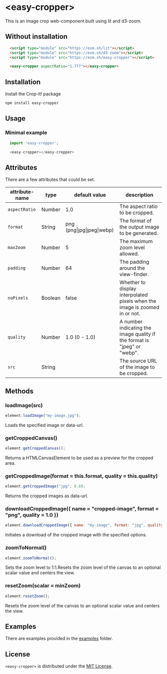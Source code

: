 # \<easy-cropper>

This is an image crop web-component built using lit and d3-zoom.

## Without installation

```html
  <script type="module" src="https://esm.sh/lit"></script>
  <script type="module" src="https://esm.sh/d3-zoom"></script>
  <script type="module" src="https://esm.sh/easy-cropper"></script>

  <easy-cropper aspectRatio="1.777"></easy-cropper>
```

## Installation

Install the Crop-it! package

```bash
npm install easy-cropper
```

## Usage

### Minimal example
```js
  import 'easy-cropper';

  <easy-cropper></easy-cropper>
```

## Attributes

There are a few attributes that could be set.

attribute-name         | type    | default value              | description
--------------         | ----    | -------------              | -----------
`aspectRatio`          | Number  | 1.0                        | The aspect ratio to be cropped.
`format`               | String  | png (png\|jpg\|jpeg\|webp) | The format of the output image to be generated.
`maxZoom`              | Number  | 5                          | The maximum zoom level allowed.
`padding`              | Number  | 64                         | The padding around the view-finder.
`noPixels`             | Boolean | false                      | Whether to display interpolated pixels when the image is zoomed in or not.
`quality`              | Number  | 1.0 (0 - 1.0)              | A number indicating the image quality if the format is "jpeg" or "webp".
`src`                  | String  |                            | The source URL of the image to be cropped.

## Methods

### loadImage(src)
```javascript
element.loadImage("my-image.jpg");
```

Loads the specified image or data-url.

### getCroppedCanvas()
```javascript
element.getCroppedCanvas();
```

Returns a HTMLCanvasElement to be used as a preview for the cropped area.


### getCroppedImage(format = this.format, quality = this.quality)
```javascript
element.getCroppedImage("jpg", 0.8);
```

Returns the cropped images as data-url.

### downloadCroppedImage({ name = "cropped-image", format = "png", quality = 1.0 })
```javascript
element.downloadCroppedImage({ name: "my-image", format: "jpg", quality: 0.8 });
```

Initiates a download of the cropped image with the specified options.

### zoomToNormal()
```javascript
element.zoomToNormal();
```

Sets the zoom level to 1:1.Resets the zoom level of the canvas to an optional scalar value and centers the view.

### resetZoom(scalar = minZoom)
```javascript
element.resetZoom();
```

Resets the zoom level of the canvas to an optional scalar value and centers the view.

## Examples

There are examples provided in the [examples](./examples) folder.

## License

`<easy-cropper>` is distributed under the [MIT License](./LICENSE).
